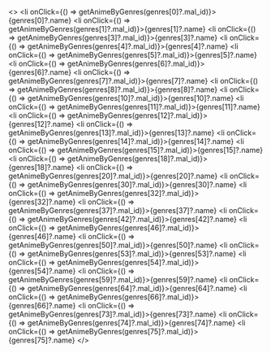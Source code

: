 <>
          <li onClick={() => getAnimeByGenres(genres[0]?.mal_id)}>{genres[0]?.name}</li>
          <li onClick={() => getAnimeByGenres(genres[1]?.mal_id)}>{genres[1]?.name}</li>
          <li onClick={() => getAnimeByGenres(genres[3]?.mal_id)}>{genres[3]?.name}</li>
          <li onClick={() => getAnimeByGenres(genres[4]?.mal_id)}>{genres[4]?.name}</li>
          <li onClick={() => getAnimeByGenres(genres[5]?.mal_id)}>{genres[5]?.name}</li>
          <li onClick={() => getAnimeByGenres(genres[6]?.mal_id)}>{genres[6]?.name}</li>
          <li onClick={() => getAnimeByGenres(genres[7]?.mal_id)}>{genres[7]?.name}</li>
          <li onClick={() => getAnimeByGenres(genres[8]?.mal_id)}>{genres[8]?.name}</li>
          <li onClick={() => getAnimeByGenres(genres[10]?.mal_id)}>{genres[10]?.name}</li>
          <li onClick={() => getAnimeByGenres(genres[11]?.mal_id)}>{genres[11]?.name}</li>
          <li onClick={() => getAnimeByGenres(genres[12]?.mal_id)}>{genres[12]?.name}</li>
          <li onClick={() => getAnimeByGenres(genres[13]?.mal_id)}>{genres[13]?.name}</li>
          <li onClick={() => getAnimeByGenres(genres[14]?.mal_id)}>{genres[14]?.name}</li>
          <li onClick={() => getAnimeByGenres(genres[15]?.mal_id)}>{genres[15]?.name}</li>
          <li onClick={() => getAnimeByGenres(genres[18]?.mal_id)}>{genres[18]?.name}</li>
          <li onClick={() => getAnimeByGenres(genres[20]?.mal_id)}>{genres[20]?.name}</li>
          <li onClick={() => getAnimeByGenres(genres[30]?.mal_id)}>{genres[30]?.name}</li>
          <li onClick={() => getAnimeByGenres(genres[32]?.mal_id)}>{genres[32]?.name}</li>
          <li onClick={() => getAnimeByGenres(genres[37]?.mal_id)}>{genres[37]?.name}</li>
          <li onClick={() => getAnimeByGenres(genres[42]?.mal_id)}>{genres[42]?.name}</li>
          <li onClick={() => getAnimeByGenres(genres[46]?.mal_id)}>{genres[46]?.name}</li>
          <li onClick={() => getAnimeByGenres(genres[50]?.mal_id)}>{genres[50]?.name}</li>
          <li onClick={() => getAnimeByGenres(genres[53]?.mal_id)}>{genres[53]?.name}</li>
          <li onClick={() => getAnimeByGenres(genres[54]?.mal_id)}>{genres[54]?.name}</li>
          <li onClick={() => getAnimeByGenres(genres[59]?.mal_id)}>{genres[59]?.name}</li>
          <li onClick={() => getAnimeByGenres(genres[64]?.mal_id)}>{genres[64]?.name}</li>
          <li onClick={() => getAnimeByGenres(genres[66]?.mal_id)}>{genres[66]?.name}</li>
          <li onClick={() => getAnimeByGenres(genres[73]?.mal_id)}>{genres[73]?.name}</li>
          <li onClick={() => getAnimeByGenres(genres[74]?.mal_id)}>{genres[74]?.name}</li>
          <li onClick={() => getAnimeByGenres(genres[75]?.mal_id)}>{genres[75]?.name}</li>
          </>